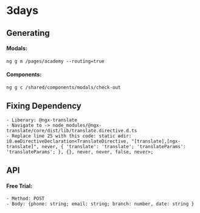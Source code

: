 # 3days

## Generating

#### Modals:
````
ng g m /pages/academy --routing=true
````
#### Components:
````
ng g c /shared/components/modals/check-out
````


## Fixing Dependency
````
- Liberary: @ngx-translate
- Navigate to -> node_modules/@ngx-translate/core/dist/lib/translate.directive.d.ts
- Replace line 25 with this code: static ɵdir: i0.ɵɵDirectiveDeclaration<TranslateDirective, "[translate],[ngx-translate]", never, { 'translate': 'translate'; 'translateParams': 'translateParams'; }, {}, never, never, false, never>;
````


## API

#### Free Trial:
````
- Method: POST
- Body: {phone: string; email: string; branch: number, date: string }
````

